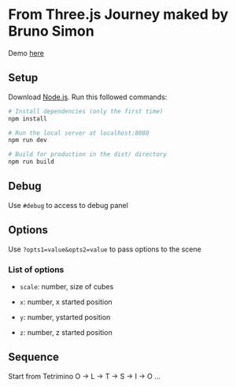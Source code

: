 # From Three.js Journey maked by Bruno Simon

Demo [here](https://eloquent-panda-0b559c.netlify.app/)

## Setup

Download [Node.js](https://nodejs.org/en/download/).
Run this followed commands:

```bash
# Install dependencies (only the first time)
npm install

# Run the local server at localhost:8080
npm run dev

# Build for production in the dist/ directory
npm run build
```

## Debug

Use `#debug` to access to debug panel

## Options

Use `?opts1=value&opts2=value` to pass options to the scene

### List of options

- `scale`: number, size of cubes

- `x`: number, x started position

- `y`: number, ystarted position

- `z`: number, z started position

## Sequence

Start from Tetrimino O -> L -> T -> S -> I -> O ...
